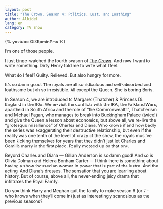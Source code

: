 ```yaml
---
layout: post
title: "The Crown, Season 4: Politics, Lust, and Loathing"
author: Alkidel
lang: en
category: TV Show
---
```


{% youtube OiXEpminPms %}

I’m one of those people.

I just binge-watched the fourth season of [_The Crown_][1]. And now I want to
write something. Dirty Henry told me to write what I feel.

What do I feel? Guilty. Relieved. But also hungry for more.

It’s so damn good. The royals are all so ridiculous and self-absorbed and
loathsome but oh so irresistible. All except the Queen. She is boring Boris.

In Season 4, we are introduced to Margaret (Thatcher) & Princess Di. England in
the 80s. We re-visit the conflicts with the IRA, the Falkland Wars, apartheid in
South Africa and the role of “the Commonwealth”, Thatcherism and Michael Fagan,
who manages to break into Buckingham Palace (twice!) and give the Queen a lesson
about economics, but above all, we re-live the “grotesque misalliance” of
Charles and Diana. Who knows if and how badly the series was exaggerating their
destructive relationship, but even if the reality was one tenth of the level of
crazy of the show, the royals must’ve been kicking themselves for years that
they didn’t just let Charles and Camilla marry in the first place. Really messed
up on that one.

Beyond Charles and Diana — Gillian Anderson is so damn good! And so is Olivia
Colman and Helena Bonham Carter — I think there is something about having a show
focused on women in power that is part of the lustre. And the acting. And
Diana’s dresses. The sensation that you are learning about history. But of
course, above all, the never-ending juicy drama that infiltrates the Royal
Family.

Do you think Harry and Meghan quit the family to make season 6 (or 7 - who knows
when they’ll come in) just as interestingly scandalous as the previous seasons?

[1]: https://www.themoviedb.org/tv/65494-the-crown
